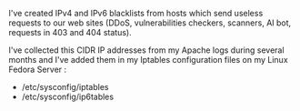 I've created IPv4 and IPv6 blacklists from hosts which send useless requests to our web sites (DDoS, vulnerabilities checkers, scanners, AI bot, requests in 403 and 404 status).

I've collected this CIDR IP addresses from my Apache logs during several months and I've added them in my Iptables configuration files on my Linux Fedora Server :
- /etc/sysconfig/iptables
- /etc/sysconfig/ip6tables
